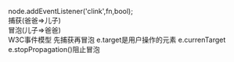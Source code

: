 node.addEventListener('clink',fn,bool);  
捕获(爸爸=>儿子)  
冒泡(儿子=>爸爸)  
W3C事件模型
先捕获再冒泡
e.target是用户操作的元素
e.currenTarget
e.stopPropagation()阻止冒泡